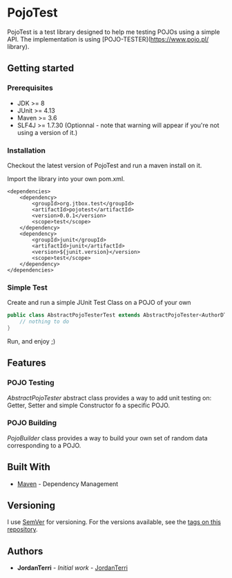 # PojoTest
PojoTest is a test library designed to help me testing POJOs using a simple API. The implementation is using [POJO-TESTER](https://www.pojo.pl/ library).

## Getting started
### Prerequisites

* JDK >= 8
* JUnit >= 4.13
* Maven >= 3.6 
* SLF4J >= 1.7.30 (Optionnal - note that warning will appear if you're not using a version of it.)

### Installation

Checkout the latest version of PojoTest and run a maven install on it.

Import the library into your own pom.xml.

```Maven POM
<dependencies>
	<dependency>
		<groupId>org.jtbox.test</groupId>
		<artifactId>pojotest</artifactId>
		<version>0.0.1</version>
		<scope>test</scope>
	</dependency>
	<dependency>
		<groupId>junit</groupId>
		<artifactId>junit</artifactId>
		<version>${junit.version}</version>
		<scope>test</scope>
	</dependency>
</dependencies>
```

### Simple Test
Create and run a simple JUnit Test Class on a POJO of your own

```Java
public class AbstractPojoTesterTest extends AbstractPojoTester<AuthorDTO>{
	// nothing to do
}
```

Run, and enjoy ;)

## Features
### POJO Testing
*AbstractPojoTester* abstract class provides a way to add unit testing on: Getter, Setter and simple Constructor fo a specific POJO.

### POJO Building
*PojoBuilder* class provides a way to build your own set of random data corresponding to a POJO.

## Built With

* [Maven](https://maven.apache.org/) - Dependency Management


## Versioning

I use [SemVer](http://semver.org/) for versioning. For the versions available, see the [tags on this repository](https://github.com/your/project/tags).

## Authors

* **JordanTerri** - *Initial work* - [JordanTerri](https://github.com/JordanTerri)